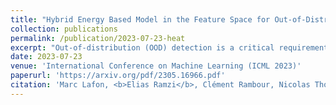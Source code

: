 ```yaml
---
title: "Hybrid Energy Based Model in the Feature Space for Out-of-Distribution Detection"
collection: publications
permalink: /publication/2023-07-23-heat
excerpt: "Out-of-distribution (OOD) detection is a critical requirement for the deployment of deep neural networks. This paper introduces the HEAT model, a new post-hoc OOD detection method estimating the density of in-distribution (ID) samples using hybrid energy-based models (EBM) in the feature space of a pre-trained backbone. HEAT complements prior density estimators of the ID density, e.g. parametric models like the Gaussian Mixture Model (GMM), to provide an accurate yet robust density estimation. A second contribution is to leverage the EBM framework to provide a unified density estimation and to compose several energy terms. Extensive experiments demonstrate the significance of the two contributions. HEAT sets new state-of-the-art OOD detection results on the CIFAR-10 / CIFAR-100 benchmark as well as on the large-scale Imagenet benchmark. The code is available at: [github.com/MarcLafon/heatood](https://github.com/MarcLafon/heatood).<br/><img src='/images/heat_figure_method.png'>"
date: 2023-07-23
venue: 'International Conference on Machine Learning (ICML 2023)'
paperurl: 'https://arxiv.org/pdf/2305.16966.pdf'
citation: 'Marc Lafon, <b>Elias Ramzi</b>, Clément Rambour, Nicolas Thome: Hybrid Energy Based Model in the Feature Space for Out-of-Distribution Detection. International Conference on Machine Learning (ICML 2023).'
---
```

